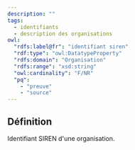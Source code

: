 ```yaml
---
description: ""
tags:
  - identifiants
  - description des organisations
owl:
  "rdfs:label@fr": "identifiant siren"
  "rdf:type": "owl:DatatypeProperty"
  "rdfs:domain": "Organisation"
  "rdfs:range": "xsd:string"
  "owl:cardinality": "F/NR"
  "pq":
    - "preuve"
    - "source"
---
```


<OntologyTable frontMatter={frontMatter}/>

## Définition

Identifiant SIREN d'une organisation.
